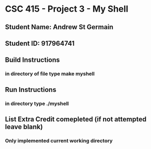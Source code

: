 # CSC 415 - Project 3 - My Shell

## Student Name: Andrew St Germain

## Student ID: 917964741

## Build Instructions

### in directory of file type make myshell

## Run Instructions

### in directory type ./myshell

## List Extra Credit comepleted (if not attempted leave blank)

### Only implemented current working directory
